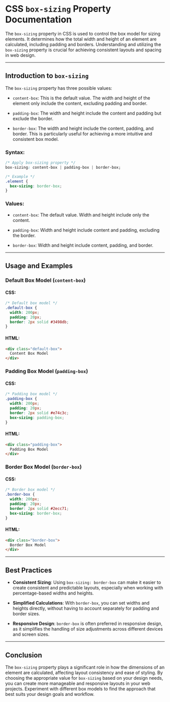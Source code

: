 # CSS `box-sizing` Property Documentation

The `box-sizing` property in CSS is used to control the box model for sizing elements. It determines how the total width and height of an element are calculated, including padding and borders. Understanding and utilizing the `box-sizing` property is crucial for achieving consistent layouts and spacing in web design.

---

## Introduction to `box-sizing`

The `box-sizing` property has three possible values:

- `content-box`: This is the default value. The width and height of the element only include the content, excluding padding and border.

- `padding-box`: The width and height include the content and padding but exclude the border.

- `border-box`: The width and height include the content, padding, and border. This is particularly useful for achieving a more intuitive and consistent box model.

### Syntax:

```css
/* Apply box-sizing property */
box-sizing: content-box | padding-box | border-box;

/* Example */
.element {
  box-sizing: border-box;
}
```

### Values:

- `content-box`: The default value. Width and height include only the content.

- `padding-box`: Width and height include content and padding, excluding the border.

- `border-box`: Width and height include content, padding, and border.

---

## Usage and Examples

### Default Box Model (`content-box`)

#### CSS:

```css
/* Default box model */
.default-box {
  width: 200px;
  padding: 20px;
  border: 2px solid #3498db;
}
```

#### HTML:

```html
<div class="default-box">
  Content Box Model
</div>
```

### Padding Box Model (`padding-box`)

#### CSS:

```css
/* Padding box model */
.padding-box {
  width: 200px;
  padding: 20px;
  border: 2px solid #e74c3c;
  box-sizing: padding-box;
}
```

#### HTML:

```html
<div class="padding-box">
  Padding Box Model
</div>
```

### Border Box Model (`border-box`)

#### CSS:

```css
/* Border box model */
.border-box {
  width: 200px;
  padding: 20px;
  border: 2px solid #2ecc71;
  box-sizing: border-box;
}
```

#### HTML:

```html
<div class="border-box">
  Border Box Model
</div>
```

---

## Best Practices

- **Consistent Sizing**: Using `box-sizing: border-box` can make it easier to create consistent and predictable layouts, especially when working with percentage-based widths and heights.

- **Simplified Calculations**: With `border-box`, you can set widths and heights directly, without having to account separately for padding and border sizes.

- **Responsive Design**: `border-box` is often preferred in responsive design, as it simplifies the handling of size adjustments across different devices and screen sizes.

---

## Conclusion

The `box-sizing` property plays a significant role in how the dimensions of an element are calculated, affecting layout consistency and ease of styling. By choosing the appropriate value for `box-sizing` based on your design needs, you can create more manageable and responsive layouts in your web projects. Experiment with different box models to find the approach that best suits your design goals and workflow.
